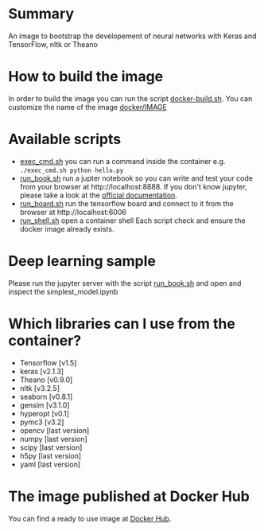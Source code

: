 # Summary
An image to bootstrap the developement of neural networks with Keras and TensorFlow, nltk or Theano

# How to build the image
In order to build the image you can run the script [docker-build.sh](https://github.com/rucka/deeplearning_docker/blob/master/docker-build.sh). You can customize the name of the image [docker/IMAGE](https://github.com/rucka/deeplearning_docker/blob/master/docker/IMAGE)

# Available scripts
- [exec_cmd.sh](https://github.com/rucka/deeplearning_docker/blob/master/exec_cmd.sh) you can run a command inside the container e.g. `./exec_cmd.sh python hello.py` 
- [run_book.sh](https://github.com/rucka/deeplearning_docker/blob/master/run_book.sh) run a jupter notebook so you can write and test your code from your browser at http://localhost:8888. If you don't know jupyter, please take a look at the [official documentation](https://jupyter-notebook.readthedocs.io/en/stable/).
- [run_board.sh](https://github.com/rucka/deeplearning_docker/blob/master/run_board.sh) run the tensorflow board and connect to it from the browser at http://localhost:6006
- [run_shell.sh](https://github.com/rucka/deeplearning_docker/blob/master/run_shell.sh) open a container shell
Each script check and ensure the docker image already exists.

# Deep learning sample
Please run the jupyter server with the script [run_book.sh](https://github.com/rucka/deeplearning_docker/blob/master/run_book.sh) and open and inspect the simplest_model.ipynb 

# Which libraries can I use from the container?
- Tensorflow [v1.5]
- keras [v2.1.3]
- Theano [v0.9.0]
- nltk [v3.2.5]
- seaborn [v0.8.1]
- gensim [v3.1.0]
- hyperopt [v0.1]
- pymc3 [v3.2]
- opencv [last version]
- numpy [last version]
- scipy [last version]
- h5py [last version]
- yaml [last version]

# The image published at Docker Hub
You can find a ready to use image at [Docker Hub](https://hub.docker.com/r/rucka/deeplearning/).
